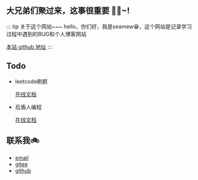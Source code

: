 ## 大兄弟们聚过来，这事很重要 🎉🎉~!

::: tip 关于这个网站~~~
hello，你们好，我是seamew😁，这个网站是记录学习过程中遇到的BUG和个人博客网站

[本站 github 地址](https://github.com/Sun1040084806/blog)
:::

## Todo

- leetcode刷题

  [在线文档](https://www.programmercarl.com/)

- 后盾人编程
  
  [在线文档](https://doc.houdunren.com/)


## 联系我🚲

- [email](mailto:sunhaobo@stu.xidian.edu.cn)
- [gitee](https://gitee.com/sun1040084806)
- [github](https://github.com/Sun1040084806)




